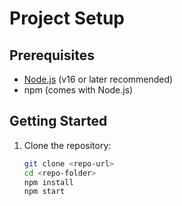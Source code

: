 # Project Setup

## Prerequisites
- [Node.js](https://nodejs.org/) (v16 or later recommended)
- npm (comes with Node.js)

## Getting Started
1. Clone the repository:
   ```bash
   git clone <repo-url>
   cd <repo-folder>
   npm install
   npm start


